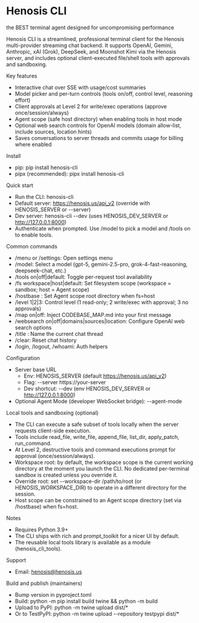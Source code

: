# Henosis CLI

the BEST terminal agent designed for uncompromising performance

Henosis CLI is a streamlined, professional terminal client for the Henosis multi-provider streaming chat backend. It supports OpenAI, Gemini, Anthropic, xAI (Grok), DeepSeek, and Moonshot Kimi via the Henosis server, and includes optional client-executed file/shell tools with approvals and sandboxing.

Key features
- Interactive chat over SSE with usage/cost summaries
- Model picker and per-turn controls (tools on/off, control level, reasoning effort)
- Client approvals at Level 2 for write/exec operations (approve once/session/always)
- Agent scope (safe host directory) when enabling tools in host mode
- Optional web search controls for OpenAI models (domain allow-list, include sources, location hints)
- Saves conversations to server threads and commits usage for billing where enabled

Install
- pip: pip install henosis-cli
- pipx (recommended): pipx install henosis-cli

Quick start
- Run the CLI: henosis-cli
- Default server: https://henosis.us/api_v2 (override with HENOSIS_SERVER or --server)
- Dev server: henosis-cli --dev (uses HENOSIS_DEV_SERVER or http://127.0.0.1:8000)
- Authenticate when prompted. Use /model to pick a model and /tools on to enable tools.

Common commands
- /menu or /settings: Open settings menu
- /model: Select a model (gpt-5, gemini-2.5-pro, grok-4-fast-reasoning, deepseek-chat, etc.)
- /tools on|off|default: Toggle per-request tool availability
- /fs workspace|host|default: Set filesystem scope (workspace = sandbox; host = Agent scope)
- /hostbase <abs path>: Set Agent scope root directory when fs=host
- /level 1|2|3: Control level (1 read-only; 2 write/exec with approval; 3 no approvals)
- /map on|off: Inject CODEBASE_MAP.md into your first message
- /websearch on|off|domains|sources|location: Configure OpenAI web search options
- /title <name>: Name the current chat thread
- /clear: Reset chat history
- /login, /logout, /whoami: Auth helpers

Configuration
- Server base URL
  - Env: HENOSIS_SERVER (default https://henosis.us/api_v2)
  - Flag: --server https://your-server
  - Dev shortcut: --dev (env HENOSIS_DEV_SERVER or http://127.0.0.1:8000)
- Optional Agent Mode (developer WebSocket bridge): --agent-mode

Local tools and sandboxing (optional)
- The CLI can execute a safe subset of tools locally when the server requests client-side execution.
- Tools include read_file, write_file, append_file, list_dir, apply_patch, run_command.
- At Level 2, destructive tools and command executions prompt for approval (once/session/always).
- Workspace root: by default, the workspace scope is the current working directory at the moment you launch the CLI. No dedicated per-terminal sandbox is created unless you override it.
- Override root: set --workspace-dir /path/to/root (or HENOSIS_WORKSPACE_DIR) to operate in a different directory for the session.
- Host scope can be constrained to an Agent scope directory (set via /hostbase) when fs=host.

Notes
- Requires Python 3.9+
- The CLI ships with rich and prompt_toolkit for a nicer UI by default.
- The reusable local tools library is available as a module (henosis_cli_tools).

Support
- Email: henosis@henosis.us

Build and publish (maintainers)
- Bump version in pyproject.toml
- Build: python -m pip install build twine && python -m build
- Upload to PyPI: python -m twine upload dist/*
- Or to TestPyPI: python -m twine upload --repository testpypi dist/*
